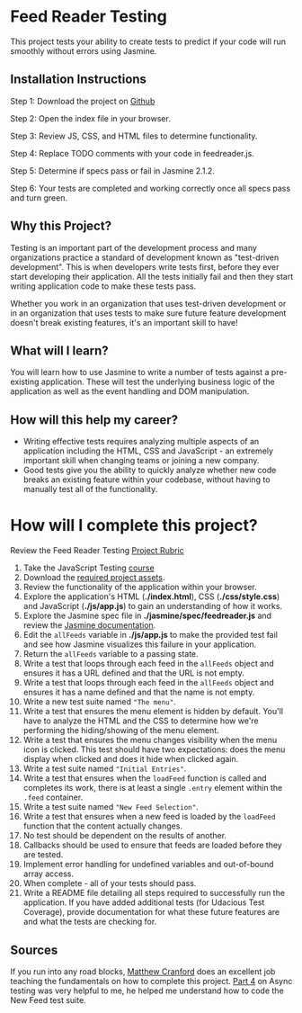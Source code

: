# Feed Reader Testing
This project tests your ability to create tests to predict if your code will run smoothly without errors using Jasmine.

## Installation Instructions

Step 1: Download the project on [Github](https://github.com/udacity/frontend-nanodegree-feedreader)

Step 2: Open the index file in your browser.

Step 3: Review JS, CSS, and HTML files to determine functionality.

Step 4: Replace TODO comments with your code in feedreader.js.

Step 5: Determine if specs pass or fail in Jasmine 2.1.2.

Step 6: Your tests are completed and working correctly once all specs pass and turn green.


## Why this Project?

Testing is an important part of the development process and many organizations practice a standard of development known as "test-driven development". This is when developers write tests first, before they ever start developing their application. All the tests initially fail and then they start writing application code to make these tests pass.

Whether you work in an organization that uses test-driven development or in an organization that uses tests to make sure future feature development doesn't break existing features, it's an important skill to have!


## What will I learn?

You will learn how to use Jasmine to write a number of tests against a pre-existing application. These will test the underlying business logic of the application as well as the event handling and DOM manipulation.


## How will this help my career?

* Writing effective tests requires analyzing multiple aspects of an application including the HTML, CSS and JavaScript - an extremely important skill when changing teams or joining a new company.
* Good tests give you the ability to quickly analyze whether new code breaks an existing feature within your codebase, without having to manually test all of the functionality.


# How will I complete this project?

Review the Feed Reader Testing [Project Rubric](https://review.udacity.com/#!/projects/3442558598/rubric)

1. Take the JavaScript Testing [course](https://www.udacity.com/course/ud549)
2. Download the [required project assets](http://github.com/udacity/frontend-nanodegree-feedreader).
3. Review the functionality of the application within your browser.
4. Explore the application's HTML (**./index.html**), CSS (**./css/style.css**) and JavaScript (**./js/app.js**) to gain an understanding of how it works.
5. Explore the Jasmine spec file in **./jasmine/spec/feedreader.js** and review the [Jasmine documentation](http://jasmine.github.io).
6. Edit the `allFeeds` variable in **./js/app.js** to make the provided test fail and see how Jasmine visualizes this failure in your application.
7. Return the `allFeeds` variable to a passing state.
8. Write a test that loops through each feed in the `allFeeds` object and ensures it has a URL defined and that the URL is not empty.
9. Write a test that loops through each feed in the `allFeeds` object and ensures it has a name defined and that the name is not empty.
10. Write a new test suite named `"The menu"`.
11. Write a test that ensures the menu element is hidden by default. You'll have to analyze the HTML and the CSS to determine how we're performing the hiding/showing of the menu element.
12. Write a test that ensures the menu changes visibility when the menu icon is clicked. This test should have two expectations: does the menu display when clicked and does it hide when clicked again.
13. Write a test suite named `"Initial Entries"`.
14. Write a test that ensures when the `loadFeed` function is called and completes its work, there is at least a single `.entry` element within the `.feed` container.
15. Write a test suite named `"New Feed Selection"`.
16. Write a test that ensures when a new feed is loaded by the `loadFeed` function that the content actually changes.
17. No test should be dependent on the results of another.
18. Callbacks should be used to ensure that feeds are loaded before they are tested.
19. Implement error handling for undefined variables and out-of-bound array access.
20. When complete - all of your tests should pass. 
21. Write a README file detailing all steps required to successfully run the application. If you have added additional tests (for Udacious Test Coverage),  provide documentation for what these future features are and what the tests are checking for.

## Sources
If you run into any road blocks, [Matthew Cranford](https://matthewcranford.com) does an excellent job teaching the fundamentals on how to complete this project. [Part 4](https://matthewcranford.com/feed-reader-walkthrough-part-4-async-tests/) on Async testing was very helpful to me, he helped me understand how to code the New Feed test suite.